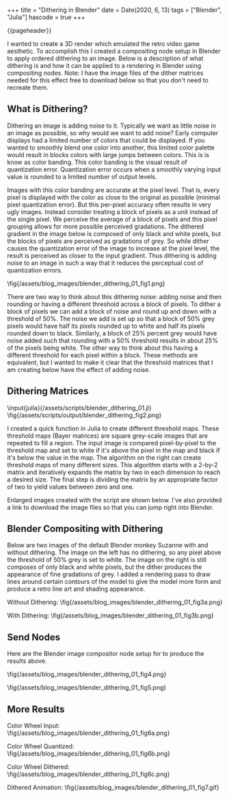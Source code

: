 +++
title = "Dithering in Blender"
date = Date(2020, 6, 13)
tags = ["Blender", "Julia"]
hascode = true
+++

{{pageheader}}

I wanted to create a 3D render which emulated the retro video game aesthetic. To accomplish this I created a compositing node setup in Blender to apply ordered dithering to an image. Below is a description of what dithering is and how it can be applied to a rendering in Blender using compositing nodes. Note: I have the image files of the dither matrices needed for this effect free to download below so that you don't need to recreate them.

## What is Dithering?

Dithering an image is adding noise to it. Typically we want as little noise in an image as possible, so why would we want to add noise? Early computer displays had a limited number of colors that could be displayed. If you wanted to smoothly blend one color into another, this limited color palette would result in blocks colors with large jumps between colors. This is is know as color banding. This color banding is the visual result of quantization error. Quantization error occurs when a smoothly varying input value is rounded to a limited number of output levels.

Images with this color banding are accurate at the pixel level. That is, every pixel is displayed with the color as close to the original as possible (minimal pixel quantization error). But this per-pixel accuracy often results in very ugly images. Instead consider treating a block of pixels as a unit instead of the single pixel. We perceive the average of a block of pixels and this pixel grouping allows for more possible perceived gradations. The dithered gradient in the image below is composed of only black and white pixels, but the blocks of pixels are perceived as gradations of grey. So while dither causes the quantization error of the image to increase at the pixel level, the result is perceived as closer to the input gradient. Thus dithering is adding noise to an image in such a way that it reduces the perceptual cost of quantization errors.

<!-- {{postfig 1 "Ordered Dithering" 100}} -->
\fig{/assets/blog_images/blender_dithering_01_fig1.png}

There are two way to think about this dithering noise: adding noise and then rounding or having a different threshold across a block of pixels. To dither a block of pixels we can add a block of noise and round up and down with a threshold of 50%. The noise we add is set up so that a block of 50% grey pixels would have half its pixels rounded up to white and half its pixels rounded down to black. Similarly, a block of 25% percent grey would have noise added such that rounding with a 50% threshold results in about 25% of the pixels being white. The other way to think about this having a different threshold for each pixel within a block. These methods are equivalent, but I wanted to make it clear that the threshold matrices that I am creating below have the effect of adding noise.

## Dithering Matrices

\input{julia}{/assets/scripts/blender_dithering_01.jl}
\fig{/assets/scripts/output/blender_dithering_fig2.png}

<!-- ```julia:./code/blender_dithering_01_fig2
using Images

function bayer_matrix(size=1)
    M = [0 2; 3 1]
    
    for i=2:size
        M = @. [(4*M) (4*M+2); (4*M+3) (4*M+1)]
    end
    return M./ 2^(2*size)
end

img_size = 128
imgs = []
for n = 1:4
    bm = bayer_matrix(n)
    reps = convert(Int, img_size/2^n)
    bm = repeat(bm, inner=(reps,reps))
    push!(imgs, bm)
end
padimg = ones((128, 32))
output = hcat(imgs[1], padimg, imgs[2], padimg, imgs[3], padimg, imgs[4])
save(joinpath(@OUTPUT, "fig2.png"), colorview(Gray, output))
``` -->

I created a quick function in Julia to create different threshold maps. These threshold maps (Bayer matrices) are square grey-scale images that are repeated to fill a region. The input image is compared pixel-by-pixel to the threshold map and set to white if it's above the pixel in the map and black if it's below the value in the map. The algorithm on the right can create threshold maps of many different sizes. This algorithm starts with a 2-by-2 matrix and iteratively expands the matrix by two in each dimension to reach a desired size. The final step is dividing the matrix by an appropriate factor of two to yield values between zero and one.

Enlarged images created with the script are shown below. I've also provided a link to download the image files so that you can jump right into Blender.

<!-- {{postfig 2 "Bayer Matrices of different sizes" 100}} -->
<!-- \fig{./code/fig2.png} -->
<!-- \fig{./code/bayer_1.png}
\fig{./code/bayer_2.png}
\fig{./code/bayer_3.png}
\fig{./code/bayer_4.png} -->
<!-- \fig{./code/bayer_5.png} -->

## Blender Compositing with Dithering

Below are two images of the default Blender monkey Suzanne with and without dithering. The image on the left has no dithering, so any pixel above the threshold of 50% grey is set to white. The image on the right is still composes of only black and white pixels, but the dither produces the appearance of fine gradations of grey. I added a rendering pass to draw lines around certain contours of the model to give the model more form and produce a retro line art and shading appearance.

Without Dithering:
\fig{/assets/blog_images/blender_dithering_01_fig3a.png}

With Dithering:
\fig{/assets/blog_images/blender_dithering_01_fig3b.png}

<!-- ~~~ 
<div class="figgrid">
~~~
{{postfig 3a "Without Dithering"}}
{{postfig 3b "With Dithering"}}
~~~ 
</div>
~~~ -->

## Send Nodes

Here are the Blender image compositor node setup for to produce the results above.

<!-- {{postfig 4 "Bledner node"}} -->
\fig{/assets/blog_images/blender_dithering_01_fig4.png}

<!-- {{postfig 5 "Node Group"}} -->
\fig{/assets/blog_images/blender_dithering_01_fig5.png}

## More Results

Color Wheel Input:
\fig{/assets/blog_images/blender_dithering_01_fig6a.png}

Color Wheel Quantized:
\fig{/assets/blog_images/blender_dithering_01_fig6b.png}

Color Wheel Dithered:
\fig{/assets/blog_images/blender_dithering_01_fig6c.png}


Dithered Animation:
\fig{/assets/blog_images/blender_dithering_01_fig7.gif}

<!-- ~~~ 
<div class="figgrid">
~~~
{{postfig 6a "Color Wheel Input"}}
{{postfig 6b "Color Wheel Quantized"}}
{{postfig 6c "Color Wheel Dithered"}}
~~~ 
</div>
~~~ -->